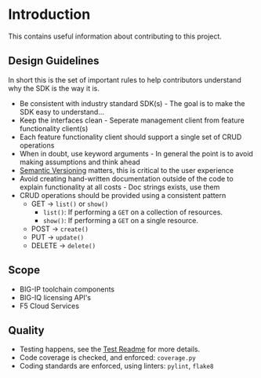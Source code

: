 # Introduction

This contains useful information about contributing to this project.

## Design Guidelines

In short this is the set of important rules to help contributors understand why the SDK is the way it is.

- Be consistent with industry standard SDK(s) - The goal is to make the SDK easy to understand...
- Keep the interfaces clean - Seperate management client from feature functionality client(s)
- Each feature functionality client should support a single set of CRUD operations
- When in doubt, use keyword arguments - In general the point is to avoid making assumptions and think ahead
- [Semantic Versioning](https://semver.org) matters, this is critical to the user experience
- Avoid creating hand-written documentation outside of the code to explain functionality at all costs - Doc strings exists, use them
- CRUD operations should be provided using a consistent pattern
   - GET -> `list()` or `show()`
      - `list()`: If performing a `GET` on a collection of resources.
      - `show()`: If performing a `GET` on a single resource.
   - POST -> `create()`
   - PUT -> `update()`
   - DELETE -> `delete()`

## Scope

- BIG-IP toolchain components
- BIG-IQ licensing API's
- F5 Cloud Services

## Quality

- Testing happens, see the [Test Readme](../tests/README.md) for more details.
- Code coverage is checked, and enforced: `coverage.py`
- Coding standards are enforced, using linters: `pylint`, `flake8`
